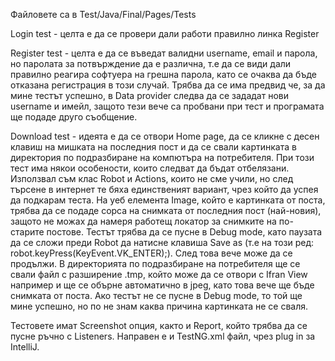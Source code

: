 Файловете са в Test/Java/Final/Pages/Tests 

Login test - целта е да се провери дали работи правилно линка Register

Register test - целта е да се въведат валидни username, email и парола, но паролата за потвърждение да е различна, т.е да се види дали правилно реагира софтуера на 
грешна парола, като се очаква да бъде отказана регистрация в този случай. Трябва да се има предвид че, за да мине тестът успешно, в Data provider следва да 
се зададат нови username и имейл, защото тези вече са пробвани при тест и програмата ще подаде друго съобщение. 

Download test - идеята е да се отвори Home page, да се кликне с десен клавиш на мишката на последния пост и да се свали картинката в директория по подразбиране на
компютъра на потребителя. При този тест има някои особености, които следват да бъдат отбелязани. Използвал съм клас Robot и Actions, които не сме учили, но след търсене 
в интернет те бяха единственият вариант, чрез който да успея да подкарам теста. На уеб елемента Image, който е картинката от поста, трябва да се подаде сорса 
на снимката от последния пост (най-новия), защото не можах да намеря работещ локатор за снимките на по-старите постове. Тестът трябва да се пусне в Debug mode, 
като паузата да се сложи преди Robot да натисне клавиша Save as (т.е на този ред: robot.keyPress(KeyEvent.VK_ENTER);). След това вече може да се продължи. В директорията 
по подразбиране на потребителя ще се свали файл с разширение .tmp, който може да се отвори с Ifran View например и ще се обърне автоматично в jpeg, като това вече ще бъде 
снимката от поста. Ако тестът не се пусне в Debug mode, то той ще мине успешно, но по не знам каква причина картинката не се сваля. 

Тестовете имат Screenshot опция, както и Report, който трябва да се пусне ръчно с Listeners. Направен е и TestNG.xml файл, чрез plug in за IntelliJ. 
